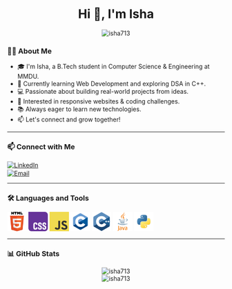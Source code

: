 <h1 align="center">Hi 👋, I'm Isha</h1>

<p align="center"> <img src="https://komarev.com/ghpvc/?username=isha713&label=Profile%20views&color=0e75b6&style=flat" alt="isha713" /> </p>

### 👩‍💻 About Me

- 🎓 I'm Isha, a B.Tech student in Computer Science & Engineering at MMDU.
- 🌱 Currently learning Web Development and exploring DSA in C++.
- 💻 Passionate about building real-world projects from ideas.
- 🚀 Interested in responsive websites & coding challenges.
- 📚 Always eager to learn new technologies.
- 📫 Let's connect and grow together!

---

### 📫 Connect with Me

<p align="left">
  <a href="https://www.linkedin.com/in/isha-saini-844123325" target="_blank">
    <img align="center" src="https://raw.githubusercontent.com/rahuldkjain/github-profile-readme-generator/master/src/images/icons/Social/linked-in-alt.svg" alt="LinkedIn" height="30" width="40" />
  </a><br>
  <a href="mailto:ishasaini713@gmail.com" target="_blank">
    <img align="center" src="https://img.shields.io/badge/Gmail-ishasaini713@gmail.com-red?style=flat-square&logo=gmail&logoColor=white" alt="Email" height="30" width="40" />
  </a>
</p>

---

### 🛠️ Languages and Tools

<p align="left">
  <img height="45" width="45" src="https://raw.githubusercontent.com/github/explore/master/topics/html/html.png" alt="HTML" title="HTML" />
  <img height="45" width="45" src="https://raw.githubusercontent.com/github/explore/master/topics/css/css.png" alt="CSS" title="CSS" />
  <img height="45" width="45" src="https://raw.githubusercontent.com/github/explore/master/topics/javascript/javascript.png" alt="JavaScript" title="JavaScript" />
  <img height="45" width="45" src="https://raw.githubusercontent.com/github/explore/master/topics/c/c.png" alt="C" title="C" />
  <img height="45" width="45"  src="https://raw.githubusercontent.com/github/explore/master/topics/cpp/cpp.png" alt="C++" title="C++" />
  <img height="45" width="45" src="https://raw.githubusercontent.com/github/explore/master/topics/java/java.png" alt="Java" title="Java" />
  <img height="45" width="45" src="https://raw.githubusercontent.com/github/explore/master/topics/python/python.png" alt="Python" title="Python" />
</p>

---

### 📊 GitHub Stats


<p align="center">
  <img src="https://github-readme-stats.vercel.app/api/top-langs?username=isha713&show_icons=true&locale=en&layout=compact" alt="isha713" />
  <br />
  <img src="https://github-readme-streak-stats.herokuapp.com/?user=isha713" alt="isha713" />
</p>


